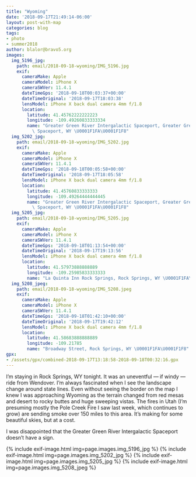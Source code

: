 ```yaml
---
title: "Wyoming"
date: '2018-09-17T21:49:14-06:00'
layout: post-with-map
categories: blog
tags:
- photo
- summer2018
author: blalor@bravo5.org
images:
  img_5196_jpg:
    path: email/2018-09-18-wyoming/IMG_5196.jpg
    exif:
      cameraMake: Apple
      cameraModel: iPhone X
      cameraSWVer: 11.4.1
      dateTimeGps: '2018-09-18T00:03:37+00:00'
      dateTimeOriginal: '2018-09-17T18:03:38'
      lensModel: iPhone X back dual camera 4mm f/1.8
      location:
        latitude: 41.45762222222223
        longitude: -109.49260833333334
        name: "Greater Green River Intergalactic Spaceport, Greater Green River Intergalactic\
          \ Spaceport, WY \U0001F1FA\U0001F1F8"
  img_5202_jpg:
    path: email/2018-09-18-wyoming/IMG_5202.jpg
    exif:
      cameraMake: Apple
      cameraModel: iPhone X
      cameraSWVer: 11.4.1
      dateTimeGps: '2018-09-18T00:05:58+00:00'
      dateTimeOriginal: '2018-09-17T18:05:58'
      lensModel: iPhone X back dual camera 4mm f/1.8
      location:
        latitude: 41.45760833333333
        longitude: -109.49264444444445
        name: "Greater Green River Intergalactic Spaceport, Greater Green River Intergalactic\
          \ Spaceport, WY \U0001F1FA\U0001F1F8"
  img_5205_jpg:
    path: email/2018-09-18-wyoming/IMG_5205.jpg
    exif:
      cameraMake: Apple
      cameraModel: iPhone X
      cameraSWVer: 11.4.1
      dateTimeGps: '2018-09-18T01:13:54+00:00'
      dateTimeOriginal: '2018-09-17T19:13:56'
      lensModel: iPhone X back dual camera 4mm f/1.8
      location:
        latitude: 41.57973888888889
        longitude: -109.25985833333333
        name: "La Quinta Inn Rock Springs, Rock Springs, WY \U0001F1FA\U0001F1F8"
  img_5208_jpeg:
    path: email/2018-09-18-wyoming/IMG_5208.jpeg
    exif:
      cameraMake: Apple
      cameraModel: iPhone X
      cameraSWVer: 11.4.1
      dateTimeGps: '2018-09-18T01:42:10+00:00'
      dateTimeOriginal: '2018-09-17T19:42:12'
      lensModel: iPhone X back dual camera 4mm f/1.8
      location:
        latitude: 41.58683888888889
        longitude: -109.21785
        name: "Broadway Street, Rock Springs, WY \U0001F1FA\U0001F1F8"
gpx:
- /assets/gpx/combined-2018-09-17T13:18:58-2018-09-18T00:32:16.gpx
---
```


I’m staying in Rock Springs, WY tonight. It was an uneventful — if windy — ride from Wendover. I’m always fascinated when I see the landscape change around state lines. Even without seeing the border on the map I knew I was approaching Wyoming as the terrain changed from red mesas and desert to rocky buttes and huge sweeping vistas. The fires in Utah (I’m presuming mostly the Pole Creek Fire I saw last week, which continues to grow) are sending smoke over 150 miles to this area. It’s making for some beautiful skies, but at a cost. 

I was disappointed that the Greater Green River Intergalactic Spaceport doesn’t have a sign. 

{% include exif-image.html img=page.images.img_5196_jpg %}
{% include exif-image.html img=page.images.img_5202_jpg %}
{% include exif-image.html img=page.images.img_5205_jpg %}
{% include exif-image.html img=page.images.img_5208_jpeg %}

